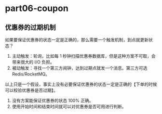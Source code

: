 # part06-coupon

## 优惠券的过期机制

如果要保证优惠券的状态一定是正确的，那么需要一个触发机制，到点就更新状态？

1. 主动触发：轮询，比如每 1 秒钟扫描优惠券数据库，但是这种方案不可取，会带来很大的 I/O 负担。
2. 被动触发：寻找一个第三方闹钟，达到过期点就发一个消息。第三方可选 Redis/RocketMQ。

以上只是一个假设，事实上没有必要保证优惠券的状态一定是正确的【下单的时候可以校验优惠券是否过期】。

1. 没有方案能保证优惠券的状态 100% 正确。
2. 使用开始时间和结束时间就可以对优惠券是否可用进行判断。

